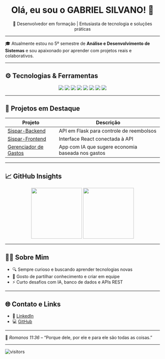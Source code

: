 <h1 align="center">Olá, eu sou o GABRIEL SILVANO! 👋</h1>

<p align="center">🚀 Desenvolvedor em formação | Entusiasta de tecnologia e soluções práticas</p>

---

🎓 Atualmente estou no 5º semestre de **Análise e Desenvolvimento de Sistemas** e sou apaixonado por aprender com projetos reais e colaborativos.

---

## ⚙️ Tecnologias & Ferramentas

<div align="center">
  <img src="https://img.shields.io/badge/-HTML5-E34F26?logo=html5&logoColor=white&style=for-the-badge" />
  <img src="https://img.shields.io/badge/-JavaScript-F7DF1E?logo=javascript&logoColor=black&style=for-the-badge" />
  <img src="https://img.shields.io/badge/-Python-3776AB?logo=python&logoColor=white&style=for-the-badge" />
  <img src="https://img.shields.io/badge/-MySQL-005C84?logo=mysql&logoColor=white&style=for-the-badge" />
  <img src="https://img.shields.io/badge/-Flask-000000?logo=flask&logoColor=white&style=for-the-badge" />
  <img src="https://img.shields.io/badge/-React-20232A?logo=react&logoColor=61DAFB&style=for-the-badge" />
  <img src="https://img.shields.io/badge/-Docker-2496ED?logo=docker&logoColor=white&style=for-the-badge" />
  <img src="https://img.shields.io/badge/Inteligência%20Artificial-AI-7B61FF?style=for-the-badge&logo=OpenAI&logoColor=white"/>
</div>

---

## 🚧 Projetos em Destaque

| Projeto | Descrição |
|--------|-----------|
| [Sispar-Backend](https://github.com/Gabrielsvdata/Sispar-Backend) | API em Flask para controle de reembolsos |
| [Sispar-Frontend](https://github.com/Gabrielsvdata/Sispar-Frontend) | Interface React conectada à API |
| [Gerenciador de Gastos](https://github.com/Gabrielsvdata/gerenciador-gastos) | App com IA que sugere economia baseada nos gastos |

---

## 📈 GitHub Insights

<div align="center">
  <img src="https://github-readme-stats.vercel.app/api?username=Gabrielsvdata&show_icons=true&theme=radical" height="165" />
  <img src="https://github-readme-stats.vercel.app/api/top-langs/?username=Gabrielsvdata&layout=compact&theme=radical" height="165"/>
</div>

---

## 🙋‍♂️ Sobre Mim

- 🔍 Sempre curioso e buscando aprender tecnologias novas
- 💬 Gosto de partilhar conhecimento e criar em equipe
- ⚡ Curto desafios com IA, banco de dados e APIs REST

---

## 🌐 Contato e Links

- 💼 [LinkedIn](https://www.linkedin.com/in/gabriel-silvano-vieira-2615a618b/)
- 💻 [GitHub](https://github.com/Gabrielsvdata)

---

📖 *Romanos 11:36* – “Porque dele, por ele e para ele são todas as coisas.”

---

![visitors](https://komarev.com/ghpvc/?username=Gabrielsvdata&style=flat-square)
